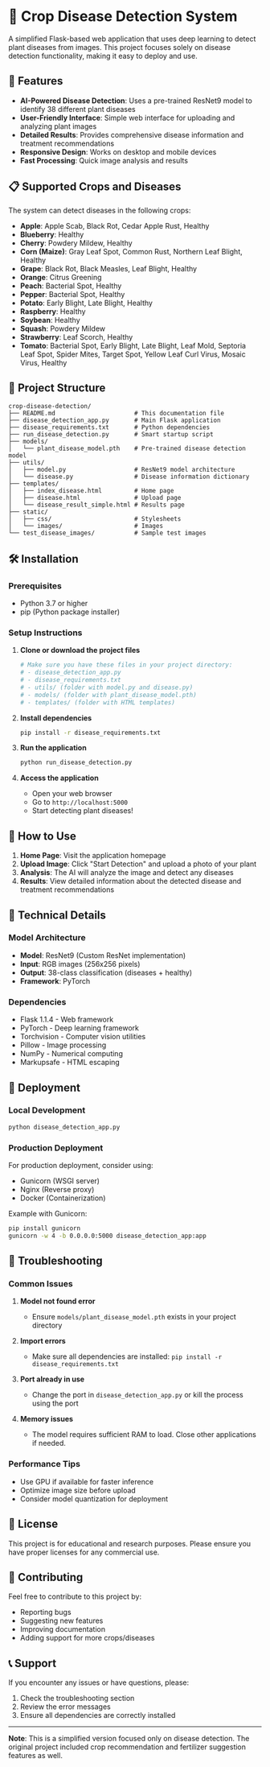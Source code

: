 # 🌱 Crop Disease Detection System

A simplified Flask-based web application that uses deep learning to detect plant diseases from images. This project focuses solely on disease detection functionality, making it easy to deploy and use.

## 🚀 Features

- **AI-Powered Disease Detection**: Uses a pre-trained ResNet9 model to identify 38 different plant diseases
- **User-Friendly Interface**: Simple web interface for uploading and analyzing plant images
- **Detailed Results**: Provides comprehensive disease information and treatment recommendations
- **Responsive Design**: Works on desktop and mobile devices
- **Fast Processing**: Quick image analysis and results

## 📋 Supported Crops and Diseases

The system can detect diseases in the following crops:
- **Apple**: Apple Scab, Black Rot, Cedar Apple Rust, Healthy
- **Blueberry**: Healthy
- **Cherry**: Powdery Mildew, Healthy
- **Corn (Maize)**: Gray Leaf Spot, Common Rust, Northern Leaf Blight, Healthy
- **Grape**: Black Rot, Black Measles, Leaf Blight, Healthy
- **Orange**: Citrus Greening
- **Peach**: Bacterial Spot, Healthy
- **Pepper**: Bacterial Spot, Healthy
- **Potato**: Early Blight, Late Blight, Healthy
- **Raspberry**: Healthy
- **Soybean**: Healthy
- **Squash**: Powdery Mildew
- **Strawberry**: Leaf Scorch, Healthy
- **Tomato**: Bacterial Spot, Early Blight, Late Blight, Leaf Mold, Septoria Leaf Spot, Spider Mites, Target Spot, Yellow Leaf Curl Virus, Mosaic Virus, Healthy

## 📁 Project Structure

```
crop-disease-detection/
├── README.md                      # This documentation file
├── disease_detection_app.py       # Main Flask application
├── disease_requirements.txt       # Python dependencies
├── run_disease_detection.py       # Smart startup script
├── models/
│   └── plant_disease_model.pth    # Pre-trained disease detection model
├── utils/
│   ├── model.py                   # ResNet9 model architecture
│   └── disease.py                 # Disease information dictionary
├── templates/
│   ├── index_disease.html         # Home page
│   ├── disease.html               # Upload page
│   └── disease_result_simple.html # Results page
├── static/
│   ├── css/                       # Stylesheets
│   └── images/                    # Images
└── test_disease_images/           # Sample test images
```

## 🛠️ Installation

### Prerequisites
- Python 3.7 or higher
- pip (Python package installer)

### Setup Instructions

1. **Clone or download the project files**
   ```bash
   # Make sure you have these files in your project directory:
   # - disease_detection_app.py
   # - disease_requirements.txt
   # - utils/ (folder with model.py and disease.py)
   # - models/ (folder with plant_disease_model.pth)
   # - templates/ (folder with HTML templates)
   ```

2. **Install dependencies**
   ```bash
   pip install -r disease_requirements.txt
   ```

3. **Run the application**
   ```bash
   python run_disease_detection.py
   ```

4. **Access the application**
   - Open your web browser
   - Go to `http://localhost:5000`
   - Start detecting plant diseases!

## 🎯 How to Use

1. **Home Page**: Visit the application homepage
2. **Upload Image**: Click "Start Detection" and upload a photo of your plant
3. **Analysis**: The AI will analyze the image and detect any diseases
4. **Results**: View detailed information about the detected disease and treatment recommendations

## 🔧 Technical Details

### Model Architecture
- **Model**: ResNet9 (Custom ResNet implementation)
- **Input**: RGB images (256x256 pixels)
- **Output**: 38-class classification (diseases + healthy)
- **Framework**: PyTorch

### Dependencies
- Flask 1.1.4 - Web framework
- PyTorch - Deep learning framework
- Torchvision - Computer vision utilities
- Pillow - Image processing
- NumPy - Numerical computing
- Markupsafe - HTML escaping

## 🚀 Deployment

### Local Development
```bash
python disease_detection_app.py
```

### Production Deployment
For production deployment, consider using:
- Gunicorn (WSGI server)
- Nginx (Reverse proxy)
- Docker (Containerization)

Example with Gunicorn:
```bash
pip install gunicorn
gunicorn -w 4 -b 0.0.0.0:5000 disease_detection_app:app
```

## 🐛 Troubleshooting

### Common Issues

1. **Model not found error**
   - Ensure `models/plant_disease_model.pth` exists in your project directory

2. **Import errors**
   - Make sure all dependencies are installed: `pip install -r disease_requirements.txt`

3. **Port already in use**
   - Change the port in `disease_detection_app.py` or kill the process using the port

4. **Memory issues**
   - The model requires sufficient RAM to load. Close other applications if needed.

### Performance Tips
- Use GPU if available for faster inference
- Optimize image size before upload
- Consider model quantization for deployment

## 📝 License

This project is for educational and research purposes. Please ensure you have proper licenses for any commercial use.

## 🤝 Contributing

Feel free to contribute to this project by:
- Reporting bugs
- Suggesting new features
- Improving documentation
- Adding support for more crops/diseases

## 📞 Support

If you encounter any issues or have questions, please:
1. Check the troubleshooting section
2. Review the error messages
3. Ensure all dependencies are correctly installed

---

**Note**: This is a simplified version focused only on disease detection. The original project included crop recommendation and fertilizer suggestion features as well. 